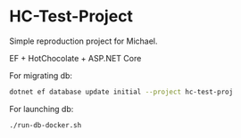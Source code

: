 # HC-Test-Project

Simple reproduction project for Michael.

EF + HotChocolate + ASP.NET Core

For migrating db:
```bash
dotnet ef database update initial --project hc-test-proj
```

For launching db:
```bash
./run-db-docker.sh
```

